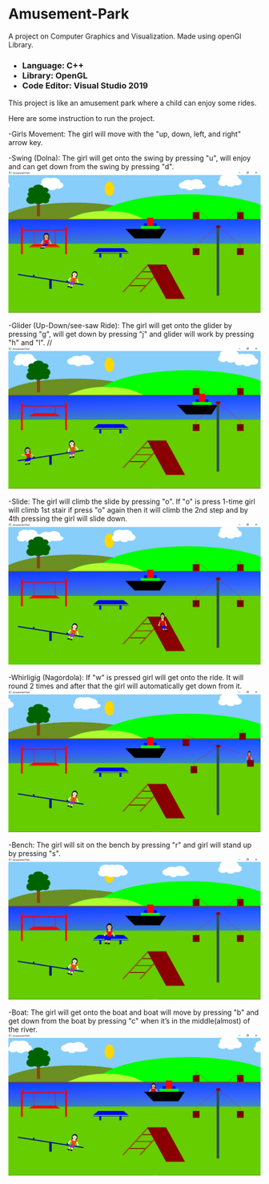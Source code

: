# Amusement-Park
A project on Computer Graphics and Visualization. Made using openGl Library.

<h3>
	<ul>
		<li>Language: C++</li>
		<li>Library: OpenGL</li>
		<li>Code Editor: Visual Studio 2019</li>
	</ul>
</h3>

This project is like an amusement park where a child can enjoy some rides.

Here are some instruction to run the project.


-Girls Movement:
The girl will move with the "up, down, left, and right" arrow key.


-Swing (Dolna):
The girl will get onto the swing by pressing "u", will enjoy and can get down from the swing by pressing "d".
<img src="https://github.com/krishshah920/Amusement-Park/blob/main/Screenshot/swing.png">



-Glider (Up-Down/see-saw Ride):
The girl will get onto the glider by pressing "g", will get down by pressing "j" and glider will 
			       work by pressing "h" and "l".
//<img src="https://github.com/krishshah920/Amusement-Park/blob/main/Screenshot/seesaw.png">


-Slide: 
The girl will climb the slide by pressing "o". If "o" is press 1-time girl will climb 1st stair if press "o"
	again then it will climb the 2nd step and by 4th pressing the girl will slide down.
<img src="https://github.com/krishshah920/Amusement-Park/blob/main/Screenshot/slide.png">


-Whirligig (Nagordola):
If "w" is pressed girl will get onto the ride. It will round 2 times and after that the
		 	girl will automatically get down from it. 
			<img src="https://github.com/krishshah920/Amusement-Park/blob/main/Screenshot/whirlgig.png">



-Bench:
The girl will sit on the bench by pressing "r" and girl will stand up by pressing "s".
<img src="https://github.com/krishshah920/Amusement-Park/blob/main/Screenshot/bench.png">



-Boat:
The girl will get onto the boat and boat will move by pressing "b" and get down from the boat by pressing "c" 
	when it’s in the middle(almost) of the river.
	<img src="https://github.com/krishshah920/Amusement-Park/blob/main/Screenshot/boat.png">
